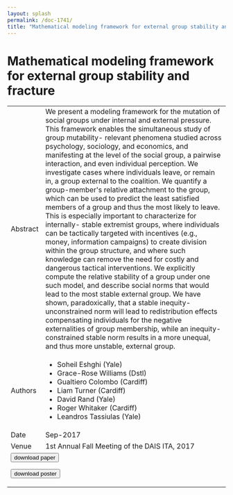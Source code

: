 ```yaml
---
layout: splash
permalink: /doc-1741/
title: "Mathematical modeling framework for external group stability and fracture"
---
```


# Mathematical modeling framework for external group stability and fracture

<table>
    <tbody>
    <tr>
        <td>Abstract</td>
        <td>We present a modeling framework for the mutation of social groups under internal and external pressure. This framework enables the simultaneous study of group mutability- relevant phenomena studied across psychology, sociology, and economics, and manifesting at the level of the social group, a pairwise interaction, and even individual perception. We investigate cases where individuals leave, or remain in, a group external to the coalition. We quantify a group-member's relative attachment to the group, which can be used to predict the least satisfied members of a group and thus the most likely to leave. This is especially important to characterize for internally- stable extremist groups, where individuals can be tactically targeted with incentives (e.g., money, information campaigns) to create division within the group structure, and where such knowledge can remove the need for costly and dangerous tactical interventions. We explicitly compute the relative stability of a group under one such model, and describe social norms that would lead to the most stable external group. We have shown, paradoxically, that a stable inequity-unconstrained norm will lead to redistribution effects compensating individuals for the negative externalities of group membership, while an inequity- constrained stable norm results in a more unequal, and thus more unstable, external group.</td>
    </tr>
    <tr>
        <td>Authors</td>
        <td>
            <ul>
                <li>Soheil Eshghi (Yale)</li>
                <li>Grace-Rose Williams (Dstl)</li>
                <li>Gualtiero Colombo (Cardiff)</li>
                <li>Liam Turner (Cardiff)</li>
                <li>David Rand (Yale)</li>
                <li>Roger Whitaker (Cardiff)</li>
                <li>Leandros Tassiulas (Yale)</li>
            </ul>
        </td>
    </tr>
    <tr>
        <td>Date</td>
        <td>Sep-2017</td>
    </tr>
    <tr>
        <td>Venue</td>
        <td>1st Annual Fall Meeting of the DAIS ITA, 2017</td>
    </tr>
        <tr>
            <td colspan="2">
                <form method="get" action="https://dais-ita.org/sites/default/files/S_027-paper.pdf">
                    <button type="submit">download paper</button>
                </form>
                <form method="get" action="https://dais-ita.org/sites/default/files/S_027-poster.pdf">
                    <button type="submit">download poster</button>
                </form>
            </td>
        </tr>
    </tbody>
</table>
